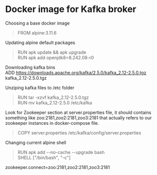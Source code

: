 # Docker image for Kafka broker  
  
Choosing a base docker image  
>FROM alpine:3.11.6  
  
Updating alpine default packages  
>RUN apk update && apk upgrade  
>RUN apk add openjdk8=8.242.08-r0  
  
Downloading kafka bins  
ADD https://downloads.apache.org/kafka/2.5.0/kafka_2.12-2.5.0.tgz kafka_2.12-2.5.0.tgz  
  
Unziping kafka files to /etc folder  
>RUN tar -xzvf kafka_2.12-2.5.0.tgz  
>RUN mv kafka_2.12-2.5.0 /etc/kafka  
  
Look for Zookeeper section at server.properties file, it should contains something like zoo:2181,zoo2:2181,zoo3:2181 that actually refers to our zookeeper instances in docker-compose file.  

>COPY server.properties /etc/kafka/config/server.properties  
  
Changing current alpine shell    
>RUN apk add --no-cache --upgrade bash  
>SHELL ["/bin/bash", "-c"]  


zookeeper.connect=zoo:2181,zoo2:2181,zoo3:2181
